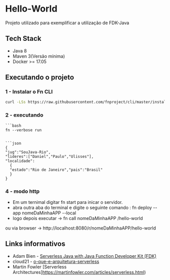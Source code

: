 # Hello-World
Projeto utilizado para exemplificar a utilização de FDK-Java

## Tech Stack
* Java 8
* Maven 3(Versão mínima)
* Docker >= 17.05 

## Executando o projeto

### 1 - Instalar o Fn CLI 
```bash 
curl -LSs https://raw.githubusercontent.com/fnproject/cli/master/install | sh 
```

### 2 - executando 
    ```bash
    fn --verbose run
  ```

  ```json
{
"jug":"SouJava-Rio",
"lideres":["Daniel","Paulo","Ulisses"],
"localidade":
    {
    "estado":"Rio de Janeiro","pais":"Brasil"
    }
}
```
### 4 - modo http 
 - Em um ternimal digitar fn start para inicar o servidor.
 - abra outra aba do terminal e digite o seguinte comando : 
   fn deploy --app nomeDaMinhaAPP --local
 - logo depois executar -> fn call nomeDaMinhaAPP /hello-world

 ou via browser -> http://localhost:8080/r/nomeDaMinhaAPP/hello-world 

## Links informativos

* Adam Bien - [Serverless Java with Java Function Developer Kit (FDK)](https://www.youtube.com/watch?v=eWvj8ZVE5To)
* cloud21 -  [o-que-e-arquitetura-serverless](https://cloud21.com.br/computacao-em-nuvem/o-que-e-arquitetura-serverless/)
* Martin Fowler  [Serverless Architectures]https://martinfowler.com/articles/serverless.html)

